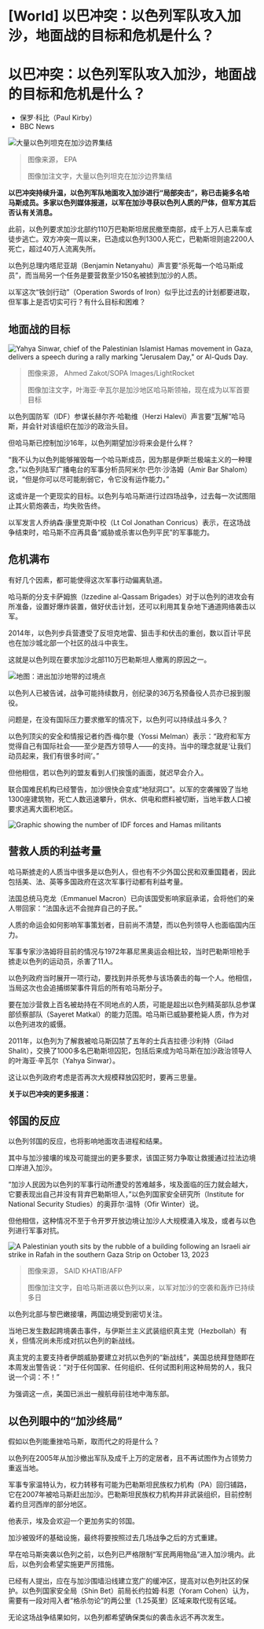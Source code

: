 # [World] 以巴冲突：以色列军队攻入加沙，地面战的目标和危机是什么？

#  以巴冲突：以色列军队攻入加沙，地面战的目标和危机是什么？

  * 保罗·科比（Paul Kirby） 
  * BBC News 


![大量以色列坦克在加沙边界集结](_131432566_e941a4c29e70a77b802b1399fc1e260843b6adb0.jpg)

> 图像来源，  EPA
>
> 图像加注文字，大量以色列坦克在加沙边界集结

**以巴冲突持续升温，以色列军队地面攻入加沙进行“局部突击”，称已击毙多名哈马斯成员。多家以色列媒体报道，以军在加沙寻获以色列人质的尸体，但军方其后否认有关消息。**

此前，以色列要求加沙北部约110万巴勒斯坦居民撤至南部，成千上万人已乘车或徒步逃亡。双方冲突一周以来，已造成以色列1300人死亡，巴勒斯坦则逾2200人死亡，超过40万人流离失所。

以色列总理内塔尼亚胡（Benjamin Netanyahu）声言要“杀死每一个哈马斯成员”，而当局另一个任务是要营救至少150名被掳到加沙的人质。

以军这次“铁剑行动”（Operation Swords of Iron）似乎比过去的计划都要进取，但军事上是否切实可行？有什么目标和困难？

##  地面战的目标

![Yahya Sinwar, chief of the Palestinian Islamist Hamas movement in Gaza, delivers a speech during a rally marking "Jerusalem Day," or Al-Quds Day.](_131416089_gettyimages-1251837606.jpg)

> 图像来源，  Ahmed Zakot/SOPA Images/LightRocket
>
> 图像加注文字，叶海亚·辛瓦尔是加沙地区哈马斯领袖，现在成为以军首要目标

以色列国防军（IDF）参谋长赫尔齐·哈勒维（Herzi Halevi）声言要“瓦解”哈马斯，并会针对该组织在加沙的政治头目。

但哈马斯已控制加沙16年，以色列期望加沙将来会是什么样？

“我不认为以色列能够摧毁每一个哈马斯成员，因为那是伊斯兰极端主义的一种理念，”以色列陆军广播电台的军事分析员阿米尔·巴尔·沙洛姆（Amir Bar Shalom）说，“但是你可以尽可能削弱它，令它没有运作能力。”

这或许是一个更现实的目标。以色列与哈马斯进行过四场战争，过去每一次试图阻止其火箭炮袭击，均失败告终。

以军发言人乔纳森·康里克斯中校（Lt Col Jonathan Conricus）表示，在这场战争结束时，哈马斯不应再具备“威胁或杀害以色列平民”的军事能力。

##  危机满布

有好几个因素，都可能使得这次军事行动偏离轨道。

哈马斯的分支卡萨姆旅（Izzedine al-Qassam Brigades）对于以色列的进攻会有所准备，设置好爆炸装置，做好伏击计划，还可以利用其复杂地下通道网络袭击以军。

2014年，以色列步兵营遭受了反坦克地雷、狙击手和伏击的重创，数以百计平民也在加沙城北部一个社区的战斗中丧生。

这就是以色列现在要求加沙北部110万巴勒斯坦人撤离的原因之一。

![地图：进出加沙地带的过境点](_131416189_gaza_crossing_and_barriers_chinese_2x_640-nc-nc.png)

以色列人已被告诫，战争可能持续数月，创纪录的36万名预备役人员亦已报到服役。

问题是，在没有国际压力要求撤军的情况下，以色列可以持续战斗多久？

以色列顶尖的安全和情报记者约西·梅尔曼（Yossi Melman）表示：“政府和军方觉得自己有国际社会——至少是西方领导人——的支持。当中的理念就是‘让我们动员起来，我们有很多时间’。”

但他相信，若以色列的盟友看到人们挨饿的画面，就迟早会介入。

联合国难民机构已经警告，加沙很快会变成“地狱洞口”。以军的空袭摧毁了当地1300座建筑物，死亡人数迅速攀升，供水、供电和燃料被切断，当地半数人口被要求逃离大面积地区。

![Graphic showing the number of IDF forces and Hamas militants](_131396476_israel_hamas_army_v2_640-2x-nc.png)

##  营救人质的利益考量

哈马斯掳走的人质当中很多是以色列人，但也有不少外国公民和双重国籍者，因此包括美、法、英等多国政府在这次军事行动都有利益考量。

法国总统马克龙（Emmanuel Macron）已向该国受影响家庭承诺，会将他们的亲人带回家：“法国永远不会抛弃自己的子民。”

人质的命运会如何影响军事策划者，目前尚不清楚，而以色列领导人也面临国内压力。

军事专家沙洛姆将目前的情况与1972年慕尼黑奥运会相比较，当时巴勒斯坦枪手掳走以色列的运动员，杀害了11人。

以色列政府当时展开一项行动，要找到并杀死参与该场袭击的每一个人。他相信，当局这次也会追捕绑架事件背后的所有哈马斯分子。

要在加沙营救上百名被劫持在不同地点的人质，可能是超出以色列精英部队总参谋部侦察部队（Sayeret Matkal）的能力范围。哈马斯已威胁要枪毙人质，作为对以色列进攻的威慑。

2011年，以色列为了解救被哈马斯囚禁了五年的士兵吉拉德·沙利特（Gilad Shalit），交换了1000多名巴勒斯坦囚犯，包括后来成为哈马斯在加沙政治领导人的叶海亚·辛瓦尔（Yahya Sinwar）。

这让以色列政府考虑是否再次大规模释放囚犯时，要再三思量。


**关于以巴冲突的更多报道：**

##  邻国的反应

以色列邻国的反应，也将影响地面攻击进程和结果。

其中与加沙接壤的埃及可能提出的更多要求，该国正努力争取让救援通过拉法边境口岸进入加沙。

“加沙人民因为以色列的军事行动所遭受的苦难越多，埃及面临的压力就会越大，它要表现出自己并没有背弃巴勒斯坦人，”以色列国家安全研究所（Institute for National Security Studies）的奥菲尔·温特（Ofir Winter）说。

但他相信，这种情况不至于令开罗开放边境让加沙人大规模涌入埃及，或者与以色列进行军事对抗。

![A Palestinian youth sits by the rubble of a building following an Israeli air strike in Rafah in the southern Gaza Strip on October 13, 2023](_131416092_gettyimages-1722531275.jpg)

> 图像来源，  SAID KHATIB/AFP
>
> 图像加注文字，自哈马斯进袭以色列以来，以军对加沙的空袭和轰炸已持续多日

以色列北部与黎巴嫩接壤，两国边境受到密切关注。

当地已发生数起跨境袭击事件，与伊斯兰主义武装组织真主党（Hezbollah）有关，但情况尚未形成对抗以色列的新战线。

真主党的主要支持者伊朗威胁要建立对抗以色列的“新战线”，美国总统拜登随即在本周发出警告说：“对于任何国家、任何组织、任何试图利用这种局势的人，我只说一个词：不！”

为强调这一点，美国已派出一艘航母前往地中海东部。

##  以色列眼中的“加沙终局”

假如以色列能重挫哈马斯，取而代之的将是什么？

以色列在2005年从加沙撤出军队及成千上万的定居者，且不再试图作为占领势力重返当地。

军事专家温特认为，权力转移有可能为巴勒斯坦民族权力机构（PA）回归铺路，它在2007年被哈马斯赶出加沙。巴勒斯坦民族权力机构并非武装组织，目前控制着约旦河西岸的部分地区。

他表示，埃及会欢迎一个更加务实的邻国。

加沙被毁坏的基础设施，最终将要按照过去几场战争之后的方式重建。

早在哈马斯突袭以色列之前，以色列已严格限制“军民两用物品”进入加沙境内。此后，以色列会希望实施更严厉措施。

已经有人提出，应在与加沙围墙沿线建立宽广的缓冲区，提高对以色列社区的保护。以色列国家安全局（Shin Bet）前局长约拉姆·科恩（Yoram Cohen）认为，需要有一段对闯入者“格杀勿论”的两公里（1.25英里）区域来取代现有区域。

无论这场战争结果如何，以色列都希望确保类似的袭击永远不再次发生。



